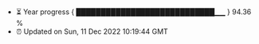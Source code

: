 - ⏳ Year progress { ████████████████████████████▁▁ } 94.36 %
- ⏰ Updated on Sun, 11 Dec 2022 10:19:44 GMT


